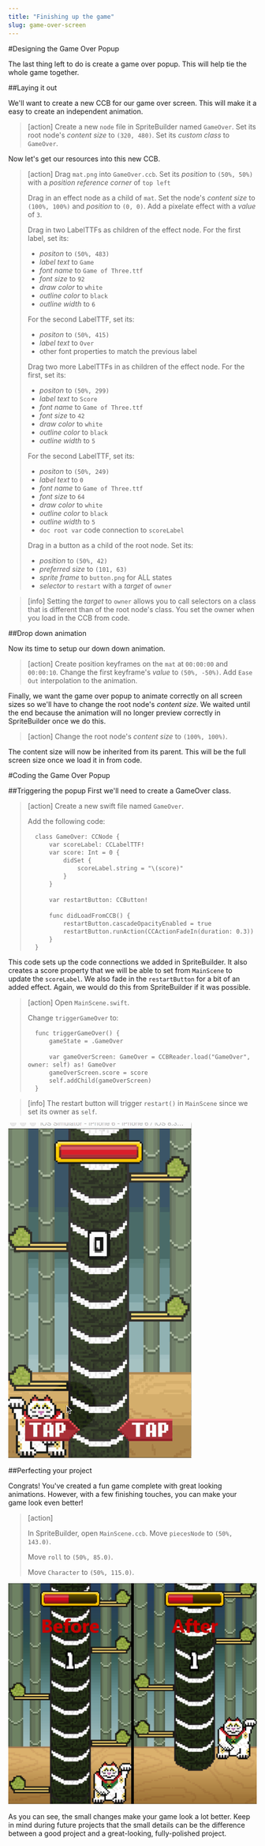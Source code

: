 ```yaml
---
title: "Finishing up the game"
slug: game-over-screen
---     
```


#Designing the Game Over Popup

The last thing left to do is create a game over popup. This will help tie the whole game together.

##Laying it out

We'll want to create a new CCB for our game over screen. This will make it a easy to create an independent animation.

> [action]
> Create a new `node` file in SpriteBuilder named `GameOver`. Set its root node's *content size* to `(320, 480)`. Set its *custom class* to `GameOver`.

Now let's get our resources into this new CCB.

> [action]
> Drag `mat.png` into `GameOver.ccb`. Set its *position* to `(50%, 50%)` with a *position reference corner* of `top left`
> 
> Drag in an effect node as a child of `mat`. Set the node's *content size* to `(100%, 100%)` and *position* to `(0, 0)`. Add a pixelate effect with a *value* of `3`.
> 
> Drag in two LabelTTFs as children of the effect node. For the first label, set its:
> 
> - *positon* to `(50%, 483)`
> - *label text* to `Game`
> - *font name* to `Game of Three.ttf`
> - *font size* to `92`
> - *draw color* to `white`
> - *outline color* to `black`
> - *outline width* to `6`
> 
> For the second LabelTTF, set its:
> 
> - *positon* to `(50%, 415)`
> - *label text* to `Over`
> - other font properties to match the previous label
> 
> Drag two more LabelTTFs in as children of the effect node. For the first, set its:
> 
> - *positon* to `(50%, 299)`
> - *label text* to `Score`
> - *font name* to `Game of Three.ttf`
> - *font size* to `42`
> - *draw color* to `white`
> - *outline color* to `black`
> - *outline width* to `5`
> 
> For the second LabelTTF, set its:
> 
> - *positon* to `(50%, 249)`
> - *label text* to `0`
> - *font name* to `Game of Three.ttf`
> - *font size* to `64`
> - *draw color* to `white`
> - *outline color* to `black`
> - *outline width* to `5`
> - `doc root var` code connection to `scoreLabel`
> 
> Drag in a button as a child of the root node. Set its:
> 
> - *position* to `(50%, 42)`
> - *preferred size* to `(101, 63)`
> - *sprite frame* to `button.png` for ALL states
> - *selector* to `restart` with a *target* of `owner`

> [info]
> Setting the *target* to `owner` allows you to call selectors on a class that is different than of the root node's class. You set the owner when you load in the CCB from code.

##Drop down animation

Now its time to setup our down down animation.

> [action]
> Create position keyframes on the `mat` at `00:00:00` and `00:00:10`. Change the first keyframe's *value* to `(50%, -50%)`. Add `Ease Out` interpolation to the animation.

Finally, we want the game over popup to animate correctly on all screen sizes so we'll have to change the root node's *content size*. We waited until the end because the animation will no longer preview correctly in SpriteBuilder once we do this.

> [action]
> Change the root node's *content size* to `(100%, 100%)`.

The content size will now be inherited from its parent. This will be the full screen size once we load it in from code.

#Coding the Game Over Popup

##Triggering the popup
First we'll need to create a GameOver class. 

> [action]
> Create a new swift file named `GameOver`.
> 
> Add the following code:
> 
>       class GameOver: CCNode {
>           var scoreLabel: CCLabelTTF!
>           var score: Int = 0 {
>               didSet {
>                   scoreLabel.string = "\(score)"
>               }
>           }
> 
>           var restartButton: CCButton!
> 
>           func didLoadFromCCB() {
>               restartButton.cascadeOpacityEnabled = true
>               restartButton.runAction(CCActionFadeIn(duration: 0.3))
>           }
>       }

This code sets up the code connections we added in SpriteBuilder. It also creates a score property that we will be able to set from `MainScene` to update the `scoreLabel`. We also fade in the `restartButton` for a bit of an added effect. Again, we would do this from SpriteBuilder if it was possible.

> [action]
> Open `MainScene.swift`.
> 
> Change `triggerGameOver` to:
> 
>       func triggerGameOver() {
>           gameState = .GameOver
>
>           var gameOverScreen: GameOver = CCBReader.load("GameOver", owner: self) as! GameOver
>           gameOverScreen.score = score
>           self.addChild(gameOverScreen)
>       }

> [info]
> The restart button will trigger `restart()` in `MainScene` since we set its owner as `self`.

![](gameoverDropdown.gif)

##Perfecting your project

Congrats! You've created a fun game complete with great looking animations. However, with a few finishing touches, you can make your game look even better!

> [action]
> 
>  In SpriteBuilder, open `MainScene.ccb`. Move `piecesNode` to `(50%, 143.0)`.
> 
> Move `roll` to `(50%, 85.0)`.
> 
> Move `Character` to `(50%, 115.0)`.

![](beforeAfterPolish.png)

As you can see, the small changes make your game look a lot better. Keep in mind during future projects that the small details can be the difference between a good project and a great-looking, fully-polished project.